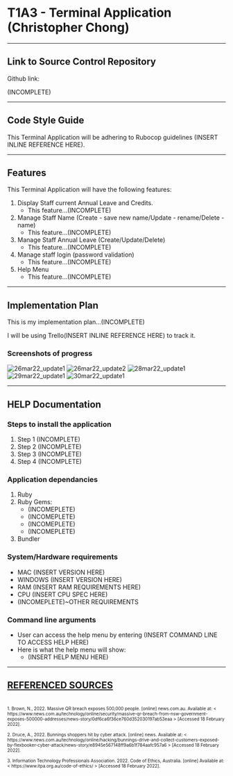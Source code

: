 # T1A3 - Terminal Application (Christopher Chong)
---

 ## Link to Source Control Repository

Github link:

(INCOMPLETE)

---

## Code Style Guide
This Terminal Application will be adhering to Rubocop guidelines (INSERT INLINE REFERENCE HERE).
  

---
## Features	
This Terminal Application will have the following features:

1. Display Staff current Annual Leave and Credits.
   - This feature...(INCOMPLETE) 
2. Manage Staff Name (Create - save new name/Update - rename/Delete -name)
   - This feature...(INCOMPLETE) 
3. Manage Staff Annual Leave (Create/Update/Delete)
   - This feature...(INCOMPLETE) 
4. Manage staff login (password validation)
   - This feature...(INCOMPLETE) 
5. Help Menu
   - This feature...(INCOMPLETE) 


---
## Implementation Plan	
This is my implementation plan...(INCOMPLETE)

I will be using Trello(INSERT INLINE REFERENCE HERE) to track it.

### Screenshots of progress

<img src="26mar22.png" alt="26mar22_update1" title="">

<img src="26mar22.png" alt="26mar22_update2" title="">

<img src="28mar22.png" alt="28mar22_update1" title="">

<img src="29mar22.png" alt="29mar22_update1" title="">

<img src="30mar22.png" alt="30mar22_update1" title="">


---
## HELP Documentation

### Steps to install the application
1. Step 1 (INCOMPLETE)
2. Step 2 (INCOMPLETE)
3. Step 3 (INCOMPLETE)
4. Step 4 (INCOMPLETE)

### Application dependancies
1. Ruby
2. Ruby Gems:
   - (INCOMEPLETE)
   - (INCOMEPLETE)
   - (INCOMEPLETE)
   - (INCOMEPLETE)
3. Bundler

### System/Hardware requirements
- MAC (INSERT VERSION HERE)
- WINDOWS (INSERT VERSION HERE)
- RAM (INSERT RAM REQUIREMENTS HERE)
- CPU (INSERT CPU SPEC HERE)
- (INCOMEPLETE)~OTHER REQUIREMENTS

### Command line arguments
- User can access the help menu by entering (INSERT COMMAND LINE TO ACCESS HELP HERE)
- Here is what the help menu will show:
  - (INSERT HELP MENU HERE)
  

 ---
 ## <u>REFERENCED SOURCES</u>
<br>
<font size="1">
1.  Brown, N., 2022. Massive QR breach exposes 500,000 people. [online] news.com.au. Available at: < https://www.news.com.au/technology/online/security/massive-qr-breach-from-nsw-government-exposes-500000-addresses/news-story/0df6ca6f36ce760d352030197ab53eaa > [Accessed 18 February 2022].
<br>
<br>
2.  Druce, A., 2022. Bunnings shoppers hit by cyber attack. [online] news. Available at: < https://www.news.com.au/technology/online/hacking/bunnings-drive-and-collect-customers-exposed-by-flexbooker-cyber-attack/news-story/e8945e567148ff9a6b1f784aafc957a6 > [Accessed 18 February 2022].
<br>
<br>
3.  Information Technology Professionals Association. 2022. Code of Ethics, Australia. [online] Available at: < https://www.itpa.org.au/code-of-ethics/ > [Accessed 18 February 2022].
<br>
<br>


